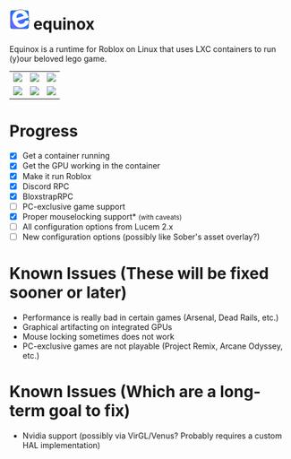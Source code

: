 # <img width="36" src="assets/equinox.svg"> equinox
Equinox is a runtime for Roblox on Linux that uses LXC containers to run (y)our beloved lego game.

| | | |
|-------------------|--------------------|------------------|
|<img src="https://raw.githubusercontent.com/equinoxhq/equinox/refs/heads/master/images/equinox001.jpg"> | <img src="https://raw.githubusercontent.com/equinoxhq/equinox/refs/heads/master/images/equinox002.jpg"> | <img src="https://raw.githubusercontent.com/equinoxhq/equinox/refs/heads/master/images/equinox003.jpg">
| <img src="https://raw.githubusercontent.com/equinoxhq/equinox/refs/heads/master/images/equinox003.jpg"> | <img src="https://raw.githubusercontent.com/equinoxhq/equinox/refs/heads/master/images/equinox004.jpg"> | <img src="https://raw.githubusercontent.com/equinoxhq/equinox/refs/heads/master/images/equinox005.jpg">


# Progress
- [X] Get a container running
- [X] Get the GPU working in the container
- [X] Make it run Roblox
- [X] Discord RPC
- [X] BloxstrapRPC
- [ ] PC-exclusive game support
- [X] Proper mouselocking support* <small>(with caveats)</small>
- [ ] All configuration options from Lucem 2.x
- [ ] New configuration options (possibly like Sober's asset overlay?)

# Known Issues (These will be fixed sooner or later)
- Performance is really bad in certain games (Arsenal, Dead Rails, etc.)
- Graphical artifacting on integrated GPUs
- Mouse locking sometimes does not work
- PC-exclusive games are not playable (Project Remix, Arcane Odyssey, etc.)

# Known Issues (Which are a long-term goal to fix)
- Nvidia support (possibly via VirGL/Venus? Probably requires a custom HAL implementation)
